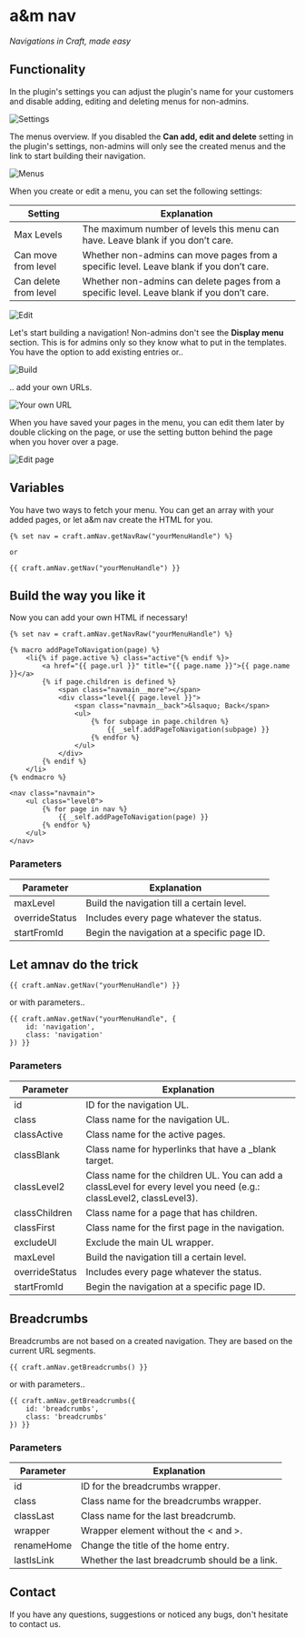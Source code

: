 # a&m nav

_Navigations in Craft, made easy_

## Functionality

In the plugin's settings you can adjust the plugin's name for your customers and disable adding, editing and deleting menus for non-admins.

![Settings](https://raw.githubusercontent.com/am-impact/am-impact.github.io/master/img/readme/amnav/settings.jpg "Settings")

The menus overview.
If you disabled the **Can add, edit and delete** setting in the plugin's settings, non-admins will only see the created menus and the link to start building their navigation.

![Menus](https://raw.githubusercontent.com/am-impact/am-impact.github.io/master/img/readme/amnav/menus.jpg "Menus")

When you create or edit a menu, you can set the following settings:

| Setting | Explanation |
| --------- | ----------- |
| Max Levels | The maximum number of levels this menu can have. Leave blank if you don’t care. |
| Can move from level | Whether non-admins can move pages from a specific level. Leave blank if you don’t care. |
| Can delete from level | Whether non-admins can delete pages from a specific level. Leave blank if you don’t care. |

![Edit](https://raw.githubusercontent.com/am-impact/am-impact.github.io/master/img/readme/amnav/edit.jpg "Edit")

Let's start building a navigation!
Non-admins don't see the **Display menu** section. This is for admins only so they know what to put in the templates.
You have the option to add existing entries or..

![Build](https://raw.githubusercontent.com/am-impact/am-impact.github.io/master/img/readme/amnav/build.jpg "Build")

.. add your own URLs.

![Your own URL](https://raw.githubusercontent.com/am-impact/am-impact.github.io/master/img/readme/amnav/own-url.jpg "Your own URL")

When you have saved your pages in the menu, you can edit them later by double clicking on the page, or use the setting button behind the page when you hover over a page.

![Edit page](https://raw.githubusercontent.com/am-impact/am-impact.github.io/master/img/readme/amnav/edit-page.jpg "Edit page")

## Variables

You have two ways to fetch your menu. You can get an array with your added pages, or let a&m nav create the HTML for you.

```
{% set nav = craft.amNav.getNavRaw("yourMenuHandle") %}

or

{{ craft.amNav.getNav("yourMenuHandle") }}
```

## Build the way you like it

Now you can add your own HTML if necessary!

```
{% set nav = craft.amNav.getNavRaw("yourMenuHandle") %}

{% macro addPageToNavigation(page) %}
    <li{% if page.active %} class="active"{% endif %}>
        <a href="{{ page.url }}" title="{{ page.name }}">{{ page.name }}</a>
        {% if page.children is defined %}
            <span class="navmain__more"></span>
            <div class="level{{ page.level }}">
                <span class="navmain__back">&lsaquo; Back</span>
                <ul>
                    {% for subpage in page.children %}
                        {{ _self.addPageToNavigation(subpage) }}
                    {% endfor %}
                </ul>
            </div>
        {% endif %}
    </li>
{% endmacro %}

<nav class="navmain">
    <ul class="level0">
        {% for page in nav %}
            {{ _self.addPageToNavigation(page) }}
        {% endfor %}
    </ul>
</nav>
```

### Parameters

| Parameter | Explanation |
| --------- | ----------- |
| maxLevel | Build the navigation till a certain level. |
| overrideStatus | Includes every page whatever the status. |
| startFromId | Begin the navigation at a specific page ID. |

## Let amnav do the trick

```
{{ craft.amNav.getNav("yourMenuHandle") }}
```

or with parameters..

```
{{ craft.amNav.getNav("yourMenuHandle", {
    id: 'navigation',
    class: 'navigation'
}) }}
```

### Parameters

| Parameter | Explanation |
| --------- | ----------- |
| id | ID for the navigation UL. |
| class | Class name for the navigation UL. |
| classActive | Class name for the active pages. |
| classBlank | Class name for hyperlinks that have a _blank target. |
| classLevel2 | Class name for the children UL. You can add a classLevel for every level you need (e.g.: classLevel2, classLevel3). |
| classChildren | Class name for a page that has children. |
| classFirst | Class name for the first page in the navigation. |
| excludeUl | Exclude the main UL wrapper. |
| maxLevel | Build the navigation till a certain level. |
| overrideStatus | Includes every page whatever the status. |
| startFromId | Begin the navigation at a specific page ID. |

## Breadcrumbs

Breadcrumbs are not based on a created navigation. They are based on the current URL segments.

```
{{ craft.amNav.getBreadcrumbs() }}
```

or with parameters..

```
{{ craft.amNav.getBreadcrumbs({
    id: 'breadcrumbs',
    class: 'breadcrumbs'
}) }}
```

### Parameters

| Parameter | Explanation |
| --------- | ----------- |
| id | ID for the breadcrumbs wrapper. |
| class | Class name for the breadcrumbs wrapper. |
| classLast | Class name for the last breadcrumb. |
| wrapper | Wrapper element without the < and >. |
| renameHome | Change the title of the home entry. |
| lastIsLink | Whether the last breadcrumb should be a link. |

## Contact

If you have any questions, suggestions or noticed any bugs, don't hesitate to contact us.